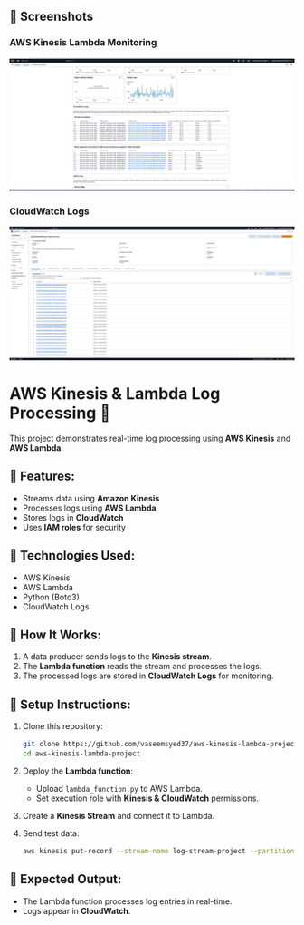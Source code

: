 ## 📸 Screenshots

### AWS Kinesis Lambda Monitoring
![AWS Kinesis Lambda Monitoring](screenshots/aws-kinesis-lambda-monitoring.png)

### CloudWatch Logs
![CloudWatch Logs](screenshots/cloudwatch_logs.png)


# AWS Kinesis & Lambda Log Processing 🚀

This project demonstrates real-time log processing using **AWS Kinesis** and **AWS Lambda**.

## 🔹 Features:
- Streams data using **Amazon Kinesis**
- Processes logs using **AWS Lambda**
- Stores logs in **CloudWatch**
- Uses **IAM roles** for security

## 🔹 Technologies Used:
- AWS Kinesis
- AWS Lambda
- Python (Boto3)
- CloudWatch Logs

## 🔹 How It Works:
1. A data producer sends logs to the **Kinesis stream**.
2. The **Lambda function** reads the stream and processes the logs.
3. The processed logs are stored in **CloudWatch Logs** for monitoring.

## 🔹 Setup Instructions:
1. Clone this repository:
   ```sh
   git clone https://github.com/vaseemsyed37/aws-kinesis-lambda-project.git
   cd aws-kinesis-lambda-project
   ```
2. Deploy the **Lambda function**:
   - Upload `lambda_function.py` to AWS Lambda.
   - Set execution role with **Kinesis & CloudWatch** permissions.

3. Create a **Kinesis Stream** and connect it to Lambda.

4. Send test data:
   ```sh
   aws kinesis put-record --stream-name log-stream-project --partition-key test-key --data "Test log entry"
   ```

## 🔹 Expected Output:
- The Lambda function processes log entries in real-time.
- Logs appear in **CloudWatch**.

